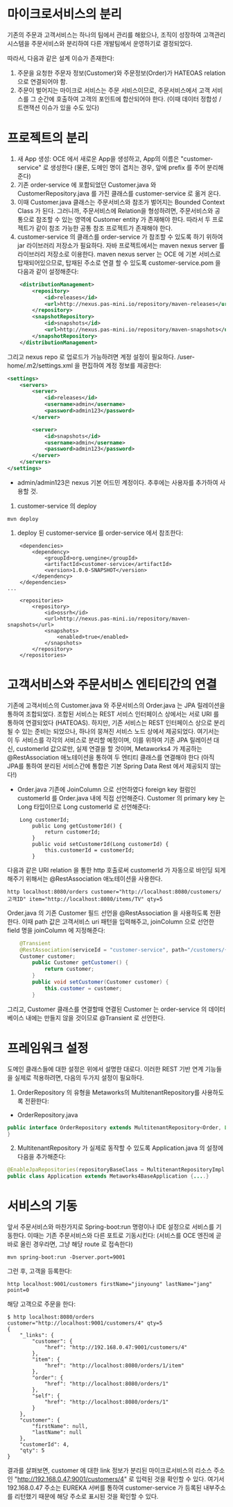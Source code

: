 
# 마이크로서비스의 분리

기존의 주문과 고객서비스는 하나의 팀에서 관리를 해왔으나, 조직이 성장하여 고객관리시스템을 주문서비스와 분리하여 다른 개발팀에서 운영하기로 결정되었다.

따라서, 다음과 같은 설계 이슈가 존재한다:

1. 주문을 요청한 주문자 정보(Customer)와 주문정보(Order)가 HATEOAS relation 으로 연결되어야 함.
1. 주문이 벌어지는 마이크로 서비스는 주문 서비스이므로, 주문서비스에서 고객 서비스를 그 순간에 호출하여 고객의 포인트에 합산되어야 한다. (이때 데이터 정합성 / 트랜잭션 이슈가 있을 수도 있다) 

# 프로젝트의 분리
1. 새 App 생성: OCE 에서 새로운 App을 생성하고, App의 이름은 "customer-service" 로 생성한다 (물론, 도메인 명이 겹치는 경우, 앞에 prefix 를 주어 분리해준다)
1. 기존 order-service 에 포함되었던 Customer.java 와 CustomerRepository.java 를 가진 클래스를 customer-service 로 옮겨 온다.
1. 이때 Customer.java 클래스는 주문서비스와 참조가 벌어지는 Bounded Context Class 가 된다. 그러니까, 주문서비스에 Relation을 형성하려면, 주문서비스와 공통으로 참조할 수 있는 영역에 Customer entity 가 존재해야 한다. 따라서 두 프로젝트가 같이 참조 가능한 공통 참조 프로젝트가 존재해야 한다.
1. customer-service 의 클래스를 order-service 가 참조할 수 있도록 하기 위하여 jar 라이브러리 저장소가 필요하다. 자바 프로젝트에서는 maven nexus server 를 라이브러리 저장소로 이용한다. maven nexus server 는 OCE 에 기본 서비스로 탑재되어있으므로, 탑재된 주소로 연결 할 수 있도록 customer-service.pom 을 다음과 같이 설정해준다:

```xml
    <distributionManagement>
        <repository>
            <id>releases</id>
            <url>http://nexus.pas-mini.io/repository/maven-releases</url>
        </repository>
        <snapshotRepository>
            <id>snapshots</id>
            <url>http://nexus.pas-mini.io/repository/maven-snapshots</url>
        </snapshotRepository>
    </distributionManagement>
```
그리고 nexus repo 로 업로드가 가능하려면 계정 설정이 필요하다. /user-home/.m2/settings.xml 을 편집하여 계정 정보를 제공한다:
```xml
<settings>
    <servers>
        <server>
            <id>releases</id>
            <username>admin</username>
            <password>admin123</password>
        </server>

        <server>
            <id>snapshots</id>
            <username>admin</username>
            <password>admin123</password>
        </server>       
    </servers>
</settings>

```
* admin/admin123은 nexus 기본 어드민 계정이다. 추후에는 사용자를 추가하여 사용할 것.

1. customer-service 의 deploy
```
mvn deploy
``` 

1. deploy 된 customer-service 를 order-service 에서 참조한다:
```
    <dependencies>
        <dependency>
            <groupId>org.uengine</groupId>
            <artifactId>customer-service</artifactId>
            <version>1.0.0-SNAPSHOT</version>
        </dependency>
    </dependencies>
...

    <repositories>
        <repository>
            <id>ossrh</id>
            <url>http://nexus.pas-mini.io/repository/maven-snapshots</url>
            <snapshots>
                <enabled>true</enabled>
            </snapshots>
        </repository>
    </repositories>

```

# 고객서비스와 주문서비스 엔티티간의 연결

기존에 고객서비스의 Customer.java 와 주문서비스의 Order.java 는 JPA 릴레이션을 통하여 조합되었다. 조합된 서비스는 REST 서비스 인터페이스 상에서는 서로 URI 를 통하여 연결되었다 (HATEOAS). 하지만, 기존 서비스는 REST 인터페이스 상으로 분리될 수 있는 준비는 되었으나, 하나의 뭉쳐진 서비스 노드 상에서 제공되었다. 여기서는 이 두 서비스를 각각의 서비스로 분리할 예정이며, 이를 위하여 기존 JPA 릴레이션 대신, customerId 값으로만, 실제 연결을 할 것이며, Metaworks4 가 제공하는 @RestAssociation 애노테이션을 통하여 두 엔티티 클래스를 연결해야 한다 (아직 JPA를 통하여 분리된 서비스간에 통합은 기본 Spring Data Rest 에서 제공되지 않는다!)

* Order.java
기존에 JoinColumn 으로 선언하였다 foreign key 컬럼인 customerId 를 Order.java 내에 직접 선언해준다. Customer 의 primary key 는 Long 타입이므로 Long customerId 로 선언해준다:
```
    Long customerId;
        public Long getCustomerId() {
            return customerId;
        }
        public void setCustomerId(Long customerId) {
            this.customerId = customerId;
        }
```

다음과 같은 URI relation 을 통한 http 호출로써 customerId 가 자동으로 바인딩 되게 해주기 위해서는 @RestAssociation 애노테이션을 사용한다.

```
http localhost:8080/orders customer="http://localhost:8080/customers/고객ID" item="http://localhost:8080/items/TV" qty=5
```

Order.java 의 기존 Customer 필드 선언을 @RestAssociation 을 사용하도록 전환한다. 이때 path 값은 고객서비스 uri 패턴을 입력해주고, joinColumn 으로 선언한 field 명을 joinColumn 에 지정해준다:
```java
    @Transient
    @RestAssociation(serviceId = "customer-service", path="/customers/{customerId}", joinColumn = "customerId")
    Customer customer;
        public Customer getCustomer() {
            return customer;
        }
        public void setCustomer(Customer customer) {
            this.customer = customer;
        }
```
그리고, Customer 클래스를 연결할때 연결된 Customer 는 order-service 의 데이터베이스 내에는 만들지 않을 것이므로 @Transient 로 선언한다. 

# 프레임워크 설정

도메인 클래스들에 대한 설정은 위에서 설명한 대로다.  이러한 REST 기반 연계 기능들을 실제로 적용하려면, 다음의 두가지 설정이 필요하다.
1.  OrderRepository 의 유형을 Metaworks의 MultitenantRepository를 사용하도록 전환한다:

* OrderRepository.java
```java
public interface OrderRepository extends MultitenantRepository<Order, Long> {
}
```

2. MultitenantRepository 가 실제로 동작할 수 있도록 Application.java 의 설정에 다음을 추가해준다:
```java
@EnableJpaRepositories(repositoryBaseClass = MultitenantRepositoryImpl.class, basePackageClasses = {Order.class, Customer.class})
public class Application extends Metaworks4BaseApplication {....}
```


# 서비스의 기동

앞서 주문서비스와 마찬가지로 Spring-boot:run 명령이나 IDE 설정으로 서비스를 기동한다. 이때는 기존 주문서비스와 다른 포트로 기동시킨다: (서비스를 OCE 엔진에 곧바로 올린 경우라면, 그냥 해당 route 로 접속한다)
```
mvn spring-boot:run -Dserver.port=9001
```
그런 후, 고객을 등록한다:
```
http localhost:9001/customers firstName="jinyoung" lastName="jang" point=0
```

해당 고객으로 주문을 한다:
```
$ http localhost:8080/orders customer="http://localhost:9001/customers/4" qty=5
{
    "_links": {
        "customer": {
            "href": "http://192.168.0.47:9001/customers/4"
        }, 
        "item": {
            "href": "http://localhost:8080/orders/1/item"
        }, 
        "order": {
            "href": "http://localhost:8080/orders/1"
        }, 
        "self": {
            "href": "http://localhost:8080/orders/1"
        }
    }, 
    "customer": {
        "firstName": null, 
        "lastName": null
    }, 
    "customerId": 4, 
    "qty": 5
}
```

결과를 살펴보면, customer 에 대한 link 정보가 분리된 마이크로서비스의 리소스 주소인 "http://192.168.0.47:9001/customers/4" 로 입력된 것을 확인할 수 있다.
여기서 192.168.0.47 주소는 EUREKA 서버를 통하여 customer-service 가 등록된 내부주소를 리턴했기 때문에 해당 주소로 표시된 것을 확인할 수 있다. 

